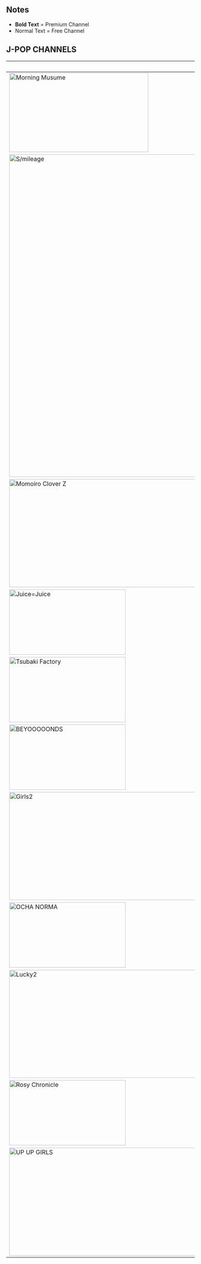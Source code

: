 ## Notes
* **Bold Text** = Premium Channel
* Normal Text = Free Channel
## J-POP CHANNELS
Channel Image | Channel Name
-- | --
<img width="372" height="211" alt="Morning Musume" src="https://github.com/user-attachments/assets/58b2e55c-151f-4044-af92-7d0120517f1a" /> | **Morning Musume**
<img width="1440" height="860" alt="S/mileage" src="https://github.com/user-attachments/assets/d9676c99-0c77-4d10-b951-664484e2df0a" /> | ANGERME
<img width="512" height="288" alt="Momoiro Clover Z" src="https://github.com/user-attachments/assets/929b4191-cf0c-413b-b9e6-f7ff83a370fc" /> | **Momoiro Clover Z**
<img width="311" height="174" alt="Juice=Juice" src="https://github.com/user-attachments/assets/36ff3d43-3181-4a92-a0f5-583649d532b4" /> | **Juice=Juice**
<img width="311" height="174" alt="Tsubaki Factory" src="https://github.com/user-attachments/assets/82b42547-58c8-4042-a374-dbb720db36f5" /> | **Tsubaki Factory**
<img width="311" height="174" alt="BEYOOOOONDS" src="https://github.com/user-attachments/assets/c006c3d6-cdc7-4b96-af5c-624763ab7e41" /> | **BEYOOOOONDS**
<img width="512" height="288" alt="Girls2" src="https://github.com/user-attachments/assets/4bd0324c-c826-4c32-96c2-00f960eca402" /> | **Girls²**
<img width="311" height="174" alt="OCHA NORMA" src="https://github.com/user-attachments/assets/75405d7a-5023-452c-9d48-3ad4b3540453" /> | **OCHA NORMA**
<img width="512" height="288" alt="Lucky2" src="https://github.com/user-attachments/assets/7e8bb056-31fe-4814-92e3-915c59ae73b2" /> | **Laki**
<img width="311" height="174" alt="Rosy Chronicle" src="https://github.com/user-attachments/assets/4f11db74-69be-47a3-8e6b-c795b759de6d" /> | **Rosy Chronicle**
<img width="512" height="288" alt="UP UP GIRLS" src="https://github.com/user-attachments/assets/2aafbf37-d61a-4717-bc9e-4101266b1cd3" /> | **UP UP GIRLS**
